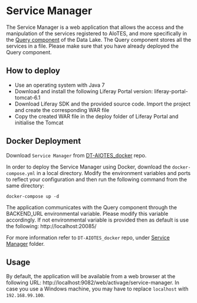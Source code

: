 # Service Manager

The Service Manager is a web application that allows the access and the manipulation of the services registered to AIoTES, and more specifically in the [Query component](https://git.activageproject.eu/Deployment/DT-AIOTES_docker/src/master/DL-Query-component) of the Data Lake. The Query component stores all the services in a file. Please make sure that you have already deployed the Query component.

## How to deploy

- Use an operating system with Java 7
- Download and install the following Liferay Portal version: liferay-portal-tomcat-6.1
- Download Liferay SDK and the provided source code. Import the project and create the corresponding WAR file
- Copy the created WAR file in the deploy folder of Liferay Portal and initialise the Tomcat


## Docker Deployment

Download ``Service Manager`` from [DT-AIOTES_docker](https://git.activageproject.eu/Deployment/DT-AIOTES_docker) repo.

In order to deploy the Service Manager using Docker, download the `docker-compose.yml` in a local directory. Modify the environment variables and ports to reflect your configuration and then run the following command from the same directory:

```
docker-compose up -d
```

The application communicates with the Query component through the BACKEND_URL environmental variable. Please modify this variable accordingly. If not environmental variable is provided then as default is use the following: http://localhost:20085/

For more information refer to ``DT-AIOTES_docker`` repo, under [Service Manager](https://git.activageproject.eu/Deployment/DT-AIOTES_docker/src/master/Service%20Manager/README.md) folder.

## Usage
By default, the application will be available from a web browser at the following URL: http://localhost:9082/web/activage/service-manager. In case you use a Windows machine, you may have to replace `localhost` with `192.168.99.100`.